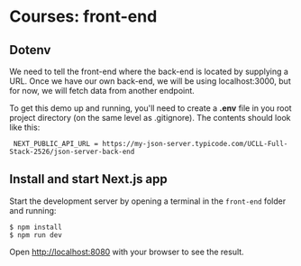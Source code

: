 # Courses: front-end

## Dotenv

We need to tell the front-end where the back-end is located by supplying a URL. Once we have our own back-end, we will be using localhost:3000, but for now, we will fetch data from another endpoint.

To get this demo up and running, you'll need to create a **.env** file in you root project directory (on the same level as .gitignore). The contents should look like this:

```properties
 NEXT_PUBLIC_API_URL = https://my-json-server.typicode.com/UCLL-Full-Stack-2526/json-server-back-end
```

## Install and start Next.js app

Start the development server by opening a terminal in the `front-end` folder and running:

```console
$ npm install
$ npm run dev

```

Open [http://localhost:8080](http://localhost:8080) with your browser to see the result.

